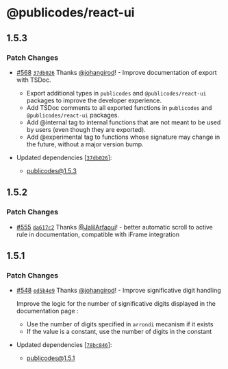# @publicodes/react-ui

## 1.5.3

### Patch Changes

- [#568](https://github.com/publicodes/publicodes/pull/568) [`37db026`](https://github.com/publicodes/publicodes/commit/37db026f9770d14788c1e9567ef55c5a70422896) Thanks [@johangirod](https://github.com/johangirod)! - Improve documentation of export with TSDoc.

  - Export additional types in `publicodes` and `@publicodes/react-ui` packages to improve the developer experience.
  - Add TSDoc comments to all exported functions in `publicodes` and `@publicodes/react-ui` packages.
  - Add @internal tag to internal functions that are not meant to be used by users (even though they are exported).
  - Add @experimental tag to functions whose signature may change in the future, without a major version bump.

- Updated dependencies [[`37db026`](https://github.com/publicodes/publicodes/commit/37db026f9770d14788c1e9567ef55c5a70422896)]:
  - publicodes@1.5.3

## 1.5.2

### Patch Changes

- [#555](https://github.com/publicodes/publicodes/pull/555) [`da617c2`](https://github.com/publicodes/publicodes/commit/da617c2e159edd6bfc6a0d6e7d209056eee2f69e) Thanks [@JalilArfaoui](https://github.com/JalilArfaoui)! - better automatic scroll to active rule in documentation, compatible with iFrame integration

## 1.5.1

### Patch Changes

- [#548](https://github.com/publicodes/publicodes/pull/548) [`ed5b4e9`](https://github.com/publicodes/publicodes/commit/ed5b4e92160d46142832a6797b3d12e9f6446469) Thanks [@johangirod](https://github.com/johangirod)! - Improve significative digit handling

  Improve the logic for the number of significative digits displayed in the documentation page :

  - Use the number of digits specified in `arrondi` mecanism if it exists
  - If the value is a constant, use the number of digits in the constant

- Updated dependencies [[`78bc846`](https://github.com/publicodes/publicodes/commit/78bc846df64c50353e84484f8e7c66d559ec9747)]:
  - publicodes@1.5.1

